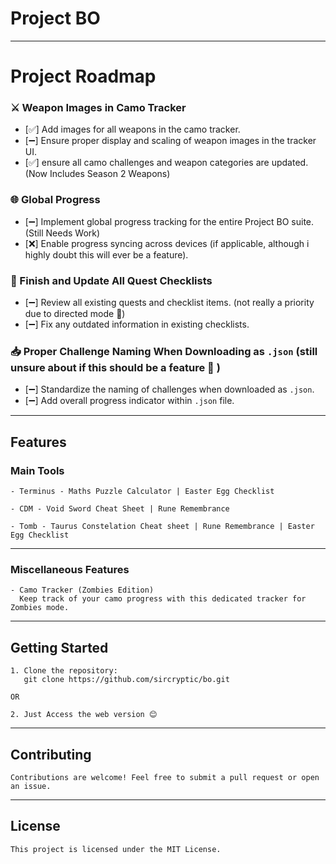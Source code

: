 # Project BO


---

# Project Roadmap

### ⚔️ Weapon Images in Camo Tracker
- [✅] Add images for all weapons in the camo tracker.
- [➖] Ensure proper display and scaling of weapon images in the tracker UI.
- [✅] ensure all camo challenges and weapon categories are updated. (Now Includes Season 2 Weapons)

### 🌐 Global Progress
- [➖] Implement global progress tracking for the entire Project BO suite. (Still Needs Work)
- [❌] Enable progress syncing across devices (if applicable, although i highly doubt this will ever be a feature).

### 📝 Finish and Update All Quest Checklists
- [➖] Review all existing quests and checklist items. (not really a priority due to directed mode 🤔)
- [➖] Fix any outdated information in existing checklists.

### 📥 Proper Challenge Naming When Downloading as `.json` (still unsure about if this should be a feature 🤔 )
- [➖] Standardize the naming of challenges when downloaded as `.json`.
- [➖] Add overall progress indicator within `.json` file.

---

## Features

### **Main Tools**
```
- Terminus - Maths Puzzle Calculator | Easter Egg Checklist

- CDM - Void Sword Cheat Sheet | Rune Remembrance 

- Tomb - Taurus Constelation Cheat sheet | Rune Remembrance | Easter Egg Checklist
```

---

### **Miscellaneous Features**
```
- Camo Tracker (Zombies Edition)
  Keep track of your camo progress with this dedicated tracker for Zombies mode.
```

---

## Getting Started

```
1. Clone the repository:
   git clone https://github.com/sircryptic/bo.git

OR  

2. Just Access the web version 😊
```

---

## Contributing

```
Contributions are welcome! Feel free to submit a pull request or open an issue.
```

---

## License

```
This project is licensed under the MIT License.
```


